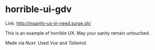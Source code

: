 # horrible-ui-gdv
Link: http://insanity-ux-in-need.surge.sh/

This is an example of horrible UX. May your sanity remain untouched.

Made via *Nuxt*. Used *Vue* and *Tailwind*.

